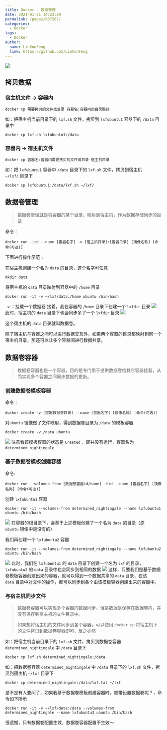 ```yaml
---
title: Docker - 数据管理
date: 2021-01-31 14:23:29
permalink: /pages/867207/
categories: 
  - Docker
tags: 
  - Docker
author: 
  name: LinXunFeng
  link: https://github.com/LinXunFeng
---
```


![](https://cdn.jsdelivr.net/gh/FullStackAction/PicBed@resource/image/20210131145525.jpeg)


## 拷贝数据


### 宿主机文件 -> 容器内
```shell
docker cp 需要拷贝的文件或目录 容器名:容器内的目录路径
```
如：把宿主机当前目录下的 `lxf.sh` 文件，拷贝到  `lxfubuntu1` 容器下的 `/data` 目录中
```shell
docker cp lxf.sh lxfubuntu1:/data
```
### 容器内 -> 宿主机文件 
```shell
docker cp 容器名:容器内需要拷贝的文件或目录 宿主机目录  
```
如：把 `lxfubuntu1` 容器中 `/data` 目录下的 `lxf.sh` 文件，拷贝到宿主机 `~/lxf/` 目录下
```shell
docker cp lxfubuntu1:/data/lxf.sh ~/lxf/
```


## 数据卷管理

> 数据卷管理就是将容器的某个目录，映射到宿主机，作为数据存储同步的目录

命令：
```shell
docker run -itd --name [容器名字] -v [宿主机目录]:[容器目录] [镜像名称] [命令(可选)]
```
下面进行操作示范：


在宿主机创建一个名为 `data` 的目录，这个名字可任意
```shell
mkdir data
```
将宿主机的 `data` 目录映射到容器中的 `/home` 目录
```shell
docker run -it -v ~/lxf/data:/home ubuntu /bin/bash
```
`-v` ：挂载一个数据卷
接着，我在容器的 `/home` 目录下创建一个 `lxfdir` 目录
![](https://cdn.jsdelivr.net/gh/FullStackAction/PicBed@resource/image/20210131143655.png)
此时，宿主机的 `data` 目录下也会同步多了一个 `lxfdir` 目录
![](https://cdn.jsdelivr.net/gh/FullStackAction/PicBed@resource/image/20210131143708.png)

这个宿主机的 `data` 目录就叫数据卷。

除了宿主机与容器之间可以进行数据交互外，如果两个容器的目录都映射到同一个宿主机目录，那还可以让多个容器间进行数据共享。

## 数据卷容器
> 数据卷容器也是一个容器，目的是专门用于提供数据卷给其它容器挂载，从而实现多个容器之间同步数据的更新。

### 创建数据卷模板容器
命令：
```shell
docker create -v [容器数据卷目录] --name [容器名字] [镜像名称] [命令(可选)]
```
对`ubuntu` 镜像做了文件映射，得到数据卷目录为 `/data` 的模板容器
```shell
docker create -v /data ubuntu
```
![](https://cdn.jsdelivr.net/gh/FullStackAction/PicBed@resource/image/20210131143736.png)
注意看该模板容器的状态是 `Created` ，即并没有运行，容器名为  `determined_nightingale`  


### 基于数据卷模板创建容器


命令:
```shell
docker run --volumes-from [数据卷容器id/name] -tid --name [容器名字] [镜像名称] [命令(可选)]
```
创建 `lxfubuntu1` 容器
```shell
docker run -it --volumes-from determined_nightingale --name lxfubuntu1 ubuntu /bin/bash
```
![](https://cdn.jsdelivr.net/gh/FullStackAction/PicBed@resource/image/20210131143750.png)
在容器的根目录下，会基于上述模板创建了一个名为 `data` 的目录（原 `ubuntu` 镜像中是没有的）


我们再创建一个 `lxfubuntu2` 容器
```shell
docker run -it --volumes-from determined_nightingale --name lxfubuntu2 ubuntu /bin/bash
```
![](https://cdn.jsdelivr.net/gh/FullStackAction/PicBed@resource/image/20210131143805.png)
此时，我们在 `lxfubuntu1` 的 `data` 目录下创建一个名为 `lxf` 的目录， `lxfubuntu2` 的 `data` 目录中也会同步到相同的数据
![](https://cdn.jsdelivr.net/gh/FullStackAction/PicBed@resource/image/20210131143817.png)
这样，只要我们是基于数据卷模板容器创建出来的容器，就可以得到一个数据共享的 `data` 目录，在该 `data` 目录中对文件的操作，都可以同步到各个由该模板容器创建出来的容器中。


### 与宿主机同步文件
>  数据卷容器可以实现多个容器的数据同步，但是数据是保存在数据卷内，并没有保存到宿主机的文件目录中。
>
> 如果想将宿主机的文件同步到各个容器，可以使用 `docker cp` 将宿主机下的文件拷贝到数据卷容器即可，反之亦然


如：把宿主机当前目录下的 `lxf.sh` 文件，拷贝到数据卷容器 `determined_nightingale` 中 `/data` 目录下
```shell
docker cp lxf.sh determined_nightingale:/data
```
如：把数据卷容器 `determined_nightingale` 中 `/data` 目录下的 `lxf.sh` 文件，拷贝到宿主机 `~/lxf` 目录下
```shell
docker cp determined_nightingale:/data/lxf.txt ~/lxf
```
是不是有人要问了，如果我基于数据卷模板创建容器时，顺带设置数据卷呢？，命令如下所示
```shell
docker run -it -v ~/lxf/data:/data --volumes-from determined_nightingale --name lxfubuntu3 ubuntu /bin/bash
```
很遗憾，只有数据卷配置生效，数据卷容器配置不生效～